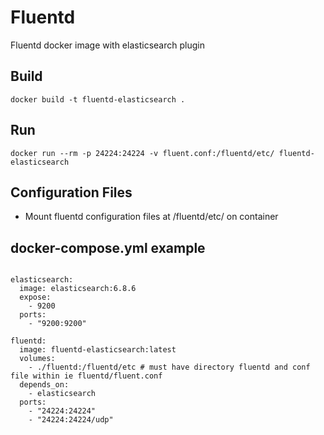 # Fluentd
Fluentd docker image with elasticsearch plugin


## Build
`docker build -t fluentd-elasticsearch .`



## Run
`docker run --rm -p 24224:24224 -v fluent.conf:/fluentd/etc/ fluentd-elasticsearch`


## Configuration Files
* Mount fluentd configuration files at /fluentd/etc/ on container


## docker-compose.yml example
```

elasticsearch:
  image: elasticsearch:6.8.6
  expose:
    - 9200
  ports:
    - "9200:9200"

fluentd:
  image: fluentd-elasticsearch:latest
  volumes:
    - ./fluentd:/fluentd/etc # must have directory fluentd and conf file within ie fluentd/fluent.conf
  depends_on:
    - elasticsearch
  ports:
    - "24224:24224"
    - "24224:24224/udp"
```